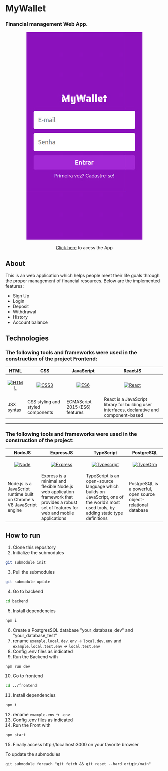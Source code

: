 # MyWallet

### Financial management Web App.

<p align="center">
  <img src="https://github.com/RafaelBahiense/MyWallet-Front/blob/main/public/imgs/screenshot.png">
</p>

<p align="center">
   <a href="https://my-wallet-front-six.vercel.app/">Click here</a> to acess the App
</p>

## About

This is an web application which helps people meet their life goals through the proper management of financial resources. Below are the implemented features:

- Sign Up
- Login
- Deposit
- Withdrawal
- History
- Account balance

## Technologies

### The following tools and frameworks were used in the construction of the project Frontend:

| HTML                                                                                                                 | CSS                                                                                                                                               | JavaScript                                                                                                             | ReactJS                                                                                                               |
| -------------------------------------------------------------------------------------------------------------------- | ------------------------------------------------------------------------------------------------------------------------------------------------- | ---------------------------------------------------------------------------------------------------------------------- | --------------------------------------------------------------------------------------------------------------------- |
| [<p align="center"><img alt="HTML" width="60px" src="https://static.cdnlogo.com/logos/h/90/html-5.svg" /></p>][html] | [<p align="center"><img alt="CSS3" width="60px" src="https://upload.wikimedia.org/wikipedia/commons/d/d5/CSS3_logo_and_wordmark.svg" /></p>][css] | [<p align="center"><img alt="ES6" width="60px" src="https://static.cdnlogo.com/logos/j/44/javascript.svg" /></p>][es6] | [<p align="center"><img alt="React" width="60px" src="https://static.cdnlogo.com/logos/r/63/react.svg" /></p>][react] |
| JSX syntax                                                                                                           | CSS styling and styled components                                                                                                                 | ECMAScript 2015 (ES6) features                                                                                         | React is a JavaScript library for building user interfaces, declarative and component-based                           |

---

### The following tools and frameworks were used in the construction of the project:

| NodeJS                                                                                                                    | ExpressJS                                                                                                                                  | TypeScript                                                                                                                              | PostgreSQL                                                                                                                                                                                       |
| ------------------------------------------------------------------------------------------------------------------------- | ------------------------------------------------------------------------------------------------------------------------------------------ | --------------------------------------------------------------------------------------------------------------------------------------- | ------------------------------------------------------------------------------------------------------------------------------------------------------------------------------------------------ |
| [<p align="center"><img alt="Node" width="70px" src="https://cdn.worldvectorlogo.com/logos/nodejs-icon.svg" /></p>][node] | [<p align="center"><img alt="Express" width="120px" src="https://cdn.worldvectorlogo.com/logos/express-109.svg" /></p>][express]           | [<p align="center"><img alt="Typescript" width="60px" src="https://static.cdnlogo.com/logos/t/96/typescript.svg" /></p>][typescript]    | [<p align="center"><img alt="TypeOrm" width="80px" src="https://upload.wikimedia.org/wikipedia/commons/thumb/2/29/Postgresql_elephant.svg/540px-Postgresql_elephant.svg.png" /></p>][postgresql] |
| Node.js is a JavaScript runtime built on Chrome's V8 JavaScript engine                                                    | Express is a minimal and flexible Node.js web application framework that provides a robust set of features for web and mobile applications | TypeScript is an open-source language which builds on JavaScript, one of the world’s most used tools, by adding static type definitions | PostgreSQL is a powerful, open source object-relational database                                                                                                                                 |

[html]: https://www.w3schools.com/html/
[css]: https://www.w3schools.com/css/
[es6]: https://262.ecma-international.org/6.0/
[react]: https://reactjs.org/
[node]: https://nodejs.org/en/
[express]: https://expressjs.com/
[typescript]: https://www.typescriptlang.org/
[postgresql]: https://www.postgresql.org/
[project repo]: https://github.com/RafaelBahiense/Pokedex

## How to run

1. Clone this repository
2. Initialize the submodules

```bash
git submodule init
```

3. Pull the submodules

```bash
git submodule update
```

4. Go to backend

```bash
cd backend
```

5. Install dependencies

```bash
npm i
```

6. Create a PostgresSQL database "your_database_dev" and "your_database_test"
7. rename `example.local.dev.env` -> `local.dev.env` and `example.local.test.env` -> `local.test.env`
8. Config .env files as indicated
9. Run the Backend with

```bash
npm run dev
```

10. Go to frontend

```bash
cd ../frontend
```

11. Install dependencies

```bash
npm i
```

12. rename `example.env` -> `.env`
13. Config .env files as indicated
14. Run the Front with

```bash
npm start
```

15. Finally access http://localhost:3000 on your favorite browser

To update the submodules

```
git submodule foreach "git fetch && git reset --hard origin/main"
```
